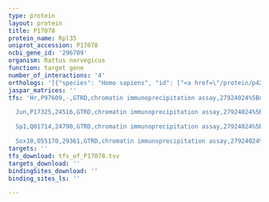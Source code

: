 ```yaml
---
type: protein
layout: protein
title: P17078
protein_name: Rpl35
uniprot_accession: P17078
ncbi_gene_id: '296709'
organism: Rattus norvegicus
function: target gene
number_of_interactions: '4'
orthologs: '[{"species": "Homo sapiens", "id": ["<a href=\"/protein/p42766\">P42766</a>"]}, {"species": "Danio rerio", "id": ["<a href=\"/protein/q8jhj1\">Q8JHJ1</a>"]}, {"species": "Mus musculus", "id": ["<a href=\"/protein/q6zwv7\">Q6ZWV7</a>"]}, {"species": "Caenorhabditis elegans", "id": ["<a href=\"/protein/p34662\">P34662</a>"]}, {"species": "Saccharomyces cerevisiae", "id": ["<a href=\"/protein/p0cx84\">P0CX84</a>"]}]'
jaspar_matrices: ''
tfs: 'Hr,P97609,-,GTRD,chromatin immunoprecipitation assay,27924024%5Buid%5D,No

  Jun,P17325,24516,GTRD,chromatin immunoprecipitation assay,27924024%5Buid%5D,No

  Sp1,Q01714,24790,GTRD,chromatin immunoprecipitation assay,27924024%5Buid%5D,No

  Sox10,O55170,29361,GTRD,chromatin immunoprecipitation assay,27924024%5Buid%5D,No'
targets: ''
tfs_download: tfs_of_P17078.tsv
targets_download: ''
bindingSites_download: ''
binding_sites_ls: ''

---
```

